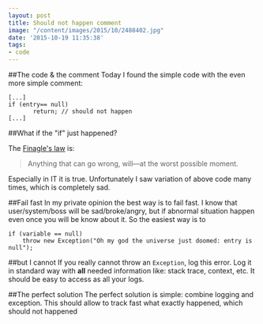 ```yaml
---
layout: post
title: Should not happen comment
image: "/content/images/2015/10/2488402.jpg"
date: '2015-10-19 11:35:38'
tags:
- code
---
```


##The code & the comment
Today I found the simple code with the even more simple comment:

    [...]
    if (entry== null)
           return; // should not happen
    [...]

##What if the "if" just happened?

The [Finagle's law](https://en.wikipedia.org/wiki/Finagle%27s_law) is:
> Anything that can go wrong, will—at the worst possible moment.

Especially in IT it is true. Unfortunately I saw variation of above code many times, which is completely sad.

##Fail fast
In my private opinion the best way is to fail fast. I know that user/system/boss will be sad/broke/angry, but if abnormal situation happen even once you will be know about it.
So the easiest way is to 
    
    if (variable == null)
        throw new Exception("Oh my god the universe just doomed: entry is null");

##but I cannot 
If you really cannot throw an `Exception`, log this error. Log it in standard way with **all** needed information like: stack trace, context, etc. It should be easy to access as all your logs.

##The perfect solution
The perfect solution is simple: combine logging and exception. This should allow to track fast what exactly happened, which should not happened

